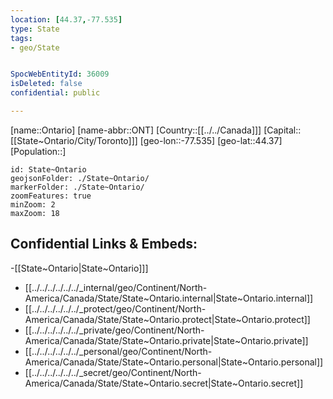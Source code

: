 ```yaml
---
location: [44.37,-77.535]
type: State
tags:
- geo/State


SpocWebEntityId: 36009
isDeleted: false
confidential: public

---
```

[name::Ontario]
[name-abbr::ONT]
[Country::[[../../Canada]]]
[Capital::[[State~Ontario/City/Toronto]]]
[geo-lon::-77.535]
[geo-lat::44.37]
[Population::]



```leaflet
id: State~Ontario
geojsonFolder: ./State~Ontario/
markerFolder: ./State~Ontario/
zoomFeatures: true 
minZoom: 2 
maxZoom: 18
```


## Confidential Links & Embeds: 
-[[State~Ontario|State~Ontario]]] 
- [[../../../../../../_internal/geo/Continent/North-America/Canada/State/State~Ontario.internal|State~Ontario.internal]] 
- [[../../../../../../_protect/geo/Continent/North-America/Canada/State/State~Ontario.protect|State~Ontario.protect]] 
- [[../../../../../../_private/geo/Continent/North-America/Canada/State/State~Ontario.private|State~Ontario.private]] 
- [[../../../../../../_personal/geo/Continent/North-America/Canada/State/State~Ontario.personal|State~Ontario.personal]] 
- [[../../../../../../_secret/geo/Continent/North-America/Canada/State/State~Ontario.secret|State~Ontario.secret]] 
